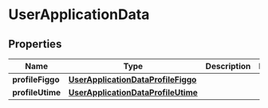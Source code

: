 

# UserApplicationData


## Properties

| Name | Type | Description | Notes |
|------------ | ------------- | ------------- | -------------|
|**profileFiggo** | [**UserApplicationDataProfileFiggo**](UserApplicationDataProfileFiggo.md) |  |  |
|**profileUtime** | [**UserApplicationDataProfileUtime**](UserApplicationDataProfileUtime.md) |  |  |



